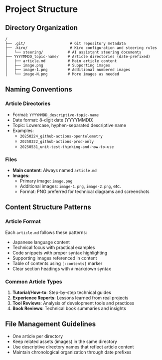 # Project Structure

## Directory Organization

```
/
├── .git/                    # Git repository metadata
├── .kiro/                   # Kiro configuration and steering rules
│   └── steering/           # AI assistant steering documents
├── YYYYMMDD_topic-name/    # Article directories (date-prefixed)
│   ├── article.md          # Main article content
│   ├── image.png           # Supporting images
│   ├── image-1.png         # Additional numbered images
│   └── image-N.png         # More images as needed
```

## Naming Conventions

### Article Directories
- Format: `YYYYMMDD_descriptive-topic-name`
- Date format: 8-digit date (YYYYMMDD)
- Topic: Lowercase, hyphen-separated descriptive name
- Examples:
  - `20250224_github-actions-opentelemetry`
  - `20250322_github-actions-prod-only`
  - `20250531_unit-test-thinking-and-how-to-use`

### Files
- **Main content**: Always named `article.md`
- **Images**: 
  - Primary image: `image.png`
  - Additional images: `image-1.png`, `image-2.png`, etc.
  - Format: PNG preferred for technical diagrams and screenshots

## Content Structure Patterns

### Article Format
Each `article.md` follows these patterns:
- Japanese language content
- Technical focus with practical examples
- Code snippets with proper syntax highlighting
- Supporting images referenced in content
- Table of contents using `[:contents]` marker
- Clear section headings with `#` markdown syntax

### Common Article Types
1. **Tutorial/How-to**: Step-by-step technical guides
2. **Experience Reports**: Lessons learned from real projects
3. **Tool Reviews**: Analysis of development tools and practices
4. **Book Reviews**: Technical book summaries and insights

## File Management Guidelines
- One article per directory
- Keep related assets (images) in the same directory
- Use descriptive directory names that reflect article content
- Maintain chronological organization through date prefixes
